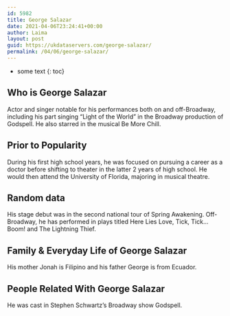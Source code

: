 ```yaml
---
id: 5982
title: George Salazar
date: 2021-04-06T23:24:41+00:00
author: Laima
layout: post
guid: https://ukdataservers.com/george-salazar/
permalink: /04/06/george-salazar/
---
```


* some text
{: toc}


## Who is George Salazar
                  
                  
                  
Actor and singer notable for his performances both on and off-Broadway, including his part singing &#8220;Light of the World&#8221; in the Broadway production of Godspell. He also starred in the musical Be More Chill.
                  
              
            
              
            
                
                
                
## Prior to Popularity
                  
                  
                  
During his first high school years, he was focused on pursuing a career as a doctor before shifting to theater in the latter 2 years of high school. He would then attend the University of Florida, majoring in musical theatre. 
                  
              
            
              
            
                
                
                
## Random data
                  
                  
                  
His stage debut was in the second national tour of Spring Awakening. Off-Broadway, he has performed in plays titled Here Lies Love, Tick, Tick&#8230; Boom! and The Lightning Thief. 
                  
              
            
              
            
                
                
                
## Family & Everyday Life of George Salazar
                  
                  
                  
His mother Jonah is Filipino and his father George is from Ecuador. 
                  
              
            
              
            
                
                
                
## People Related With George Salazar
                  
                  
                  
He was cast in Stephen Schwartz&#8217;s Broadway show Godspell. 
                  
              
            
              
            
                
              
            
              
              
            
            
              
            
          
          
          